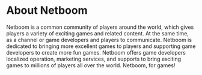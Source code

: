 # About Netboom

Netboom is a common community of players around the world, which gives players a variety of exciting games and related content. At the same time, as a channel or game developers and players to communicate. Netboom is dedicated to bringing more excellent games to players and supporting game developers to create more fun games. Netboom offers game developers localized operation, marketing services, and supports to bring exciting games to millions of players all over the world. Netboom, for games!